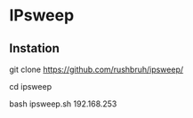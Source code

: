 # IPsweep

## Instation 
git clone https://github.com/rushbruh/ipsweep/

cd ipsweep

bash ipsweep.sh 192.168.253

